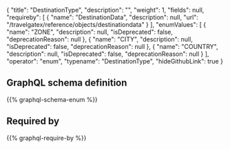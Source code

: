 {
  "title": "DestinationType",
  "description": "",
  "weight": 1,
  "fields": null,
  "requireby": [
    {
      "name": "DestinationData",
      "description": null,
      "url": "/travelgatex/reference/objects/destinationdata"
    }
  ],
  "enumValues": [
    {
      "name": "ZONE",
      "description": null,
      "isDeprecated": false,
      "deprecationReason": null
    },
    {
      "name": "CITY",
      "description": null,
      "isDeprecated": false,
      "deprecationReason": null
    },
    {
      "name": "COUNTRY",
      "description": null,
      "isDeprecated": false,
      "deprecationReason": null
    }
  ],
  "operator": "enum",
  "typename": "DestinationType",
  "hideGithubLink": true
}
## GraphQL schema definition

{{% graphql-schema-enum %}}

## Required by

{{% graphql-require-by %}}
